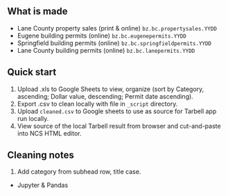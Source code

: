 What is made
------------
* Lane County property sales (print & online) `bz.bc.propertysales.YYDD`
* Eugene building permits (online) `bz.bc.eugenepermits.YYDD`
* Springfield building permits (online) `bz.bc.springfieldpermits.YYDD`
* Lane County building permits (online) `bz.bc.lanepermits.YYDD`

Quick start
-----------

1. Upload .xls to Google Sheets to view, organize (sort by Category, ascending; Dollar value, descending; Permit date ascending).
1. Export .csv to clean locally with file in `_script` directory.
1. Upload `cleaned.csv` to Google sheets to use as source for Tarbell app run locally.  
1. View source of the local Tarbell result from browser and cut-and-paste into NCS HTML editor.

Cleaning notes
--------------
1. Add category from subhead row, title case.

* Jupyter & Pandas
